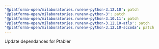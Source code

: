 ```yaml
---
'@platforma-open/milaboratories.runenv-python-3.12.10': patch
'@platforma-open/milaboratories.runenv-python-3': patch
'@platforma-open/milaboratories.runenv-python-3.10.11': patch
'@platforma-open/milaboratories.runenv-python-3.12.10-atls': patch
'@platforma-open/milaboratories.runenv-python-3.12.10-sccoda': patch
---
```


Update dependances for Ptabler
